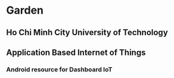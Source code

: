 # Garden
## Ho Chi Minh City University of Technology
## Application Based Internet of Things
### Android resource for Dashboard IoT
